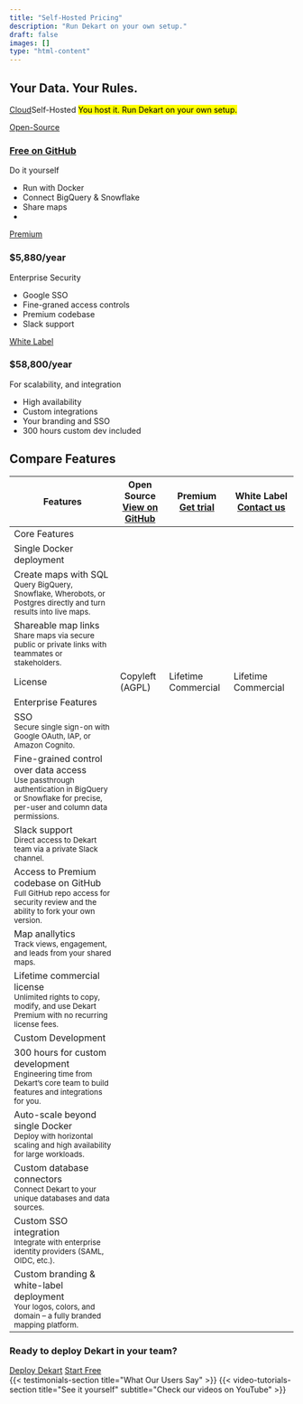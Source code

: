 ```yaml
---
title: "Self-Hosted Pricing"
description: "Run Dekart on your own setup."
draft: false
images: []
type: "html-content"
---
```


<article class="pb-5">
  <div class="pb-3">
    <h1 class="cloud-title display-3"><span>Your Data. Your Rules.</span></h1>
    <p class="lead text-left">
      <span class="btn-group d-inline-block mr-3">
        <a href="/cloud/" class="btn btn-outline-info">Cloud</a><span class="btn btn-info" role="button">Self-Hosted</span>
      </span>
      <span class="d-inline-block">
        <mark>You host it. Run Dekart on your own setup.</mark>
      </span>
    </p>
  </div>
  <div>
    <div class="row row-cols-1 row-cols-md-3 row-cols-sm-1 row-cols-lg-3 no-gutters" id="pricing">
      <div class="col text-center">
        <div class="m-2">
          <div class="card d-block">
            <div class="bg-light dekart-cloud-price-top">
              <a href="https://github.com/dekart-xyz/dekart" class="btn btn-outline-dark">Open-Source</a>
              <h3>
                <a href="https://github.com/dekart-xyz/dekart">Free on GitHub</a>
              </h3>
              <p class="card-text">Do it yourself</p>
            </div>
            <div class="card-body text-left">
              <ul class="list-unstyled">
                <li class="mb-2">Run with Docker</li>
                <li class="mb-2">Connect BigQuery & Snowflake</li>
                <li class="mb-2">Share maps</li>
                <li class="mb-2">&nbsp;</li>
              </ul>
            </div>
          </div>
        </div>
      </div>
      <div class="col text-center">
        <div class="m-2">
          <div class="card">
            <div class="bg-light dekart-cloud-price-top">
              <a href="https://calendly.com/vladi-dekart/dekart-premium?ref=calendly-premium" class="btn btn-primary">Premium</a>
              <h3>$5,880/year</h3>
              <p class="card-text">Enterprise Security</p>
            </div>
            <div class="card-body text-left">
              <ul class="list-unstyled">
                <li class="mb-2">Google SSO</li>
                <li class="mb-2">Fine-graned access controls</li>
                <li class="mb-2">Premium codebase</li>
                <li class="mb-2">Slack support</li>
              </ul>
            </div>
          </div>
        </div>
      </div>
      <div class="col text-center">
        <div class="m-2">
          <div class="card">
            <div class="bg-light dekart-cloud-price-top">
              <a class="btn btn-dark" href="https://calendly.com/vladi-dekart/dekart-white-label?ref=calendly-white-label">White Label</a>
              <h3>$58,800/year</h3>
              <p class="card-text">For scalability, and integration</p>
            </div>
            <div class="card-body text-left">
              <ul class="list-unstyled">
                <li class="mb-2">High availability</li>
                <li class="mb-2">Custom integrations</li>
                <li class="mb-2">Your branding and SSO</li>
                <li class="mb-2">300 hours custom dev included</li>
              </ul>
            </div>
          </div>
        </div>
      </div>
    </div>
    <!-- Feature Comparison Table -->
    <div class="dekart-feature-table-container mt-5 mb-5">
      <h2 class="text-center mb-4">Compare Features</h2>
      <div class="table-responsive">
        <table class="table dekart-feature-table">
          <thead>
            <tr>
              <th scope="col" class="dekart-feature-header font-weight-bold">Features</th>
              <th scope="col" class="text-center">
                <div class="dekart-plan-header">
                  <div class="dekart-plan-name font-weight-bold">Open Source</div>
                  <a href="https://github.com/dekart-xyz/dekart" class="btn btn-sm btn-outline-dark">View on GitHub</a>
                </div>
              </th>
              <th scope="col" class="text-center">
                <div class="dekart-plan-header">
                  <div class="dekart-plan-name font-weight-bold">Premium</div>
                  <a href="https://calendly.com/vladi-dekart/dekart-premium?ref=calendly-premium-get-trial" class="btn btn-sm btn-primary">Get trial</a>
                </div>
              </th>
              <th scope="col" class="text-center">
                <div class="dekart-plan-header">
                  <div class="dekart-plan-name font-weight-bold">White Label</div>
                  <a href="https://calendly.com/vladi-dekart/dekart-white-label?ref=calendly-white-label-contact-us" class="btn btn-sm btn-dark">Contact us</a>
                </div>
              </th>
            </tr>
          </thead>
          <tbody>
            <tr class="dekart-category-header">
              <td colspan="4" class="dekart-category-title font-weight-bold">Core Features</td>
            </tr>
            <tr>
              <td class="dekart-feature-name">
                Single Docker deployment
              </td>
              <td class="text-center"><i class="dekart-checkmark"></i></td>
              <td class="text-center"><i class="dekart-checkmark"></i></td>
              <td class="text-center"><i class="dekart-checkmark"></i></td>
            </tr>
            <tr>
              <td class="dekart-feature-name">
                Create maps with SQL
                <br>
                <small class="text-muted">Query BigQuery, Snowflake, Wherobots, or Postgres directly and turn results into live maps.</small>
              </td>
              <td class="text-center"><i class="dekart-checkmark"></i></td>
              <td class="text-center"><i class="dekart-checkmark"></i></td>
              <td class="text-center"><i class="dekart-checkmark"></i></td>
            </tr>
            <tr>
              <td class="dekart-feature-name">
                Shareable map links
                <br>
                <small class="text-muted">Share maps via secure public or private links with teammates or stakeholders.</small>
              </td>
              <td class="text-center"><i class="dekart-checkmark"></i></td>
              <td class="text-center"><i class="dekart-checkmark"></i></td>
              <td class="text-center"><i class="dekart-checkmark"></i></td>
            </tr>
            <tr>
              <td class="dekart-feature-name">
                License
              </td>
              <td class="text-center">Copyleft (AGPL)</td>
              <td class="text-center">Lifetime Commercial</td>
              <td class="text-center">Lifetime Commercial</td>
            </tr>
            <tr class="dekart-category-header">
              <td colspan="4" class="dekart-category-title font-weight-bold">Enterprise Features</td>
            </tr>
            <tr>
              <td class="dekart-feature-name">
                SSO
                <br>
                <small class="text-muted">Secure single sign-on with Google OAuth, IAP, or Amazon Cognito.</small>
              </td>
              <td class="text-center"><i class="dekart-dash"></i></td>
              <td class="text-center"><i class="dekart-checkmark"></i></td>
              <td class="text-center"><i class="dekart-checkmark"></i></td>
            </tr>
            <tr>
              <td class="dekart-feature-name">
                Fine-grained control over data access
                <br>
                <small class="text-muted">Use passthrough authentication in BigQuery or Snowflake for precise, per-user and column data permissions.</small>
              </td>
              <td class="text-center"><i class="dekart-dash"></i></td>
              <td class="text-center"><i class="dekart-checkmark"></i></td>
              <td class="text-center"><i class="dekart-checkmark"></i></td>
            </tr>
            <tr>
              <td class="dekart-feature-name">
                Slack support
                <br>
                <small class="text-muted">Direct access to Dekart team via a private Slack channel.</small>
              </td>
              <td class="text-center"><i class="dekart-dash"></i></td>
              <td class="text-center"><i class="dekart-checkmark"></i></td>
              <td class="text-center"><i class="dekart-checkmark"></i></td>
            </tr>
            <tr>
              <td class="dekart-feature-name">
                Access to Premium codebase on GitHub
                <br>
                <small class="text-muted">Full GitHub repo access for security review and the ability to fork your own version.</small>
              </td>
              <td class="text-center"><i class="dekart-dash"></i></td>
              <td class="text-center"><i class="dekart-checkmark"></i></td>
              <td class="text-center"><i class="dekart-checkmark"></i></td>
            </tr>
            <tr>
              <td class="dekart-feature-name">
                Map anallytics
                <br>
                <small class="text-muted">Track views, engagement, and leads from your shared maps.</small>
              </td>
              <td class="text-center"><i class="dekart-dash"></i></td>
              <td class="text-center"><i class="dekart-checkmark"></i></td>
              <td class="text-center"><i class="dekart-checkmark"></i></td>
            </tr>
            <tr>
              <td class="dekart-feature-name">
                Lifetime commercial license
                <br>
                <small class="text-muted">Unlimited rights to copy, modify, and use Dekart Premium with no recurring license fees.</small>
              </td>
              <td class="text-center"><i class="dekart-dash"></i></td>
              <td class="text-center"><i class="dekart-checkmark"></i></td>
              <td class="text-center"><i class="dekart-checkmark"></i></td>
            </tr>
            <tr class="dekart-category-header">
              <td colspan="4" class="dekart-category-title font-weight-bold">Custom Development</td>
            </tr>
            <tr>
              <td class="dekart-feature-name">
                300 hours for custom development
                <br>
                <small class="text-muted">Engineering time from Dekart’s core team to build features and integrations for you.</small>
              </td>
              <td class="text-center"><i class="dekart-dash"></i></td>
              <td class="text-center"><i class="dekart-dash"></i></td>
              <td class="text-center"><i class="dekart-checkmark"></i></td>
            </tr>
            <tr>
              <td class="dekart-feature-name">
                Auto-scale beyond single Docker
                <br>
                <small class="text-muted">Deploy with horizontal scaling and high availability for large workloads.</small>
              </td>
              <td class="text-center"><i class="dekart-dash"></i></td>
              <td class="text-center"><i class="dekart-dash"></i></td>
              <td class="text-center"><i class="dekart-checkmark"></i></td>
            </tr>
            <tr>
              <td class="dekart-feature-name">
                Custom database connectors
                <br>
                <small class="text-muted">Connect Dekart to your unique databases and data sources.</small>
              </td>
              <td class="text-center"><i class="dekart-dash"></i></td>
              <td class="text-center"><i class="dekart-dash"></i></td>
              <td class="text-center"><i class="dekart-checkmark"></i></td>
            </tr>
            <tr>
              <td class="dekart-feature-name">
                Custom SSO integration
                <br>
                <small class="text-muted">Integrate with enterprise identity providers (SAML, OIDC, etc.).</small>
              </td>
              <td class="text-center"><i class="dekart-dash"></i></td>
              <td class="text-center"><i class="dekart-dash"></i></td>
              <td class="text-center"><i class="dekart-checkmark"></i></td>
            </tr>
            <tr>
              <td class="dekart-feature-name">
                Custom branding & white-label deployment
                <br>
                <small class="text-muted">Your logos, colors, and domain – a fully branded mapping platform.</small>
              </td>
              <td class="text-center"><i class="dekart-dash"></i></td>
              <td class="text-center"><i class="dekart-dash"></i></td>
              <td class="text-center"><i class="dekart-checkmark"></i></td>
            </tr>
          </tbody>
        </table>
      </div>
    </div>
    <!-- Call-to-Action Banner -->
    <div class="dekart-cta-banner m-2">
      <div class="row justify-content-between align-items-center">
        <div class="col-md-10">
          <h3 class="mt-0">Ready to deploy Dekart in your team?</h3>
        </div>
        <div class="col-md-6 text-md-right">
          <a class="btn btn-outline-dark btn-lg" href="https://calendly.com/vladi-dekart/deploy-dekart?ref=calendly-deploy" role="button">Deploy Dekart</a>
          <a class="btn btn-dark btn-lg" href="https://cloud.dekart.xyz/?ref=start-free-from-self-host" role="button">Start Free</a>
        </div>
      </div>
    </div>
    {{< testimonials-section title="What Our Users Say" >}}
    {{< video-tutorials-section title="See it yourself" subtitle="Check our videos on YouTube" >}}
</article>
